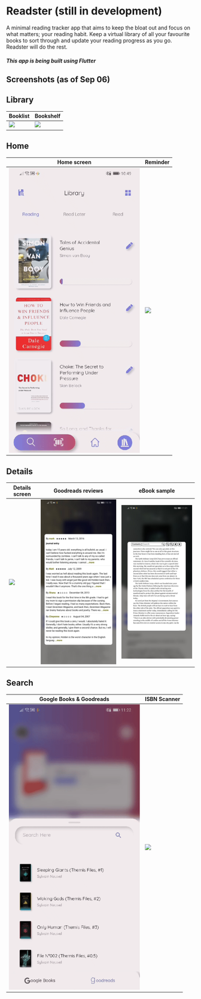 # Readster (still in development)

A minimal reading tracker app that aims to keep the bloat out and focus on what matters; your reading habit. Keep a virtual library of all your favourite books to sort through and update your reading progress as you go. Readster will do the rest.

##### This app is being built using Flutter

## Screenshots (as of Sep 06)

## Library

| Booklist     | Bookshelf      |
|------------|-------------|
| <img src="./screenshots/booklist_new.gif" width="350"> | <img src="./screenshots/bookshelf_new.gif" width="350"> |


## Home

| Home screen    | Reminder      |
|------------|-------------|
| <img src="./screenshots/homescreen_new.gif" width="350"> | <img src="./screenshots/reminder_new.gif" width="350"> |


## Details

| Details screen | Goodreads reviews     | eBook sample     |
|------------|------------|-------------|
| <img src="./screenshots/details_new.gif" width="350">  | <img src="./screenshots/g_review.jpg" width="350"> | <img src="./screenshots/gb_sample.jpg" width="350"> |


## Search
| Google Books & Goodreads   | ISBN Scanner |
|------------|-------------|
| <img src="./screenshots/search_new.gif" width="350"> | <img src="./screenshots/isbn_scan.gif" width="350"> |

